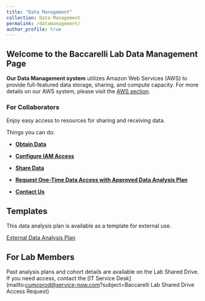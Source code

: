 ```yaml
---
title: "Data Management"
collection: Data Management
permalink: /datamanagement/
author_profile: true
---
```


## Welcome to the Baccarelli Lab Data Management Page ##

**Our Data Management system** utilizes Amazon Web Services (AWS) to provide full-featured data storage, sharing, and compute capacity. For more details on our AWS system, please visit the [AWS section](https://baccarellilab.github.io/aws/).

### For Collaborators

Enjoy easy access to resources for sharing and receiving data.

Things you can do:

- **[Obtain Data](https://baccarellilab.signin.aws.amazon.com/console)**


- **[Configure IAM Access](https://s3.amazonaws.com/baccarellilabgithubio/AWS+Access+for+Collaborators+IAM+Guide.pdf)**


- **[Share Data](https://baccarellilab.signin.aws.amazon.com/console)**


- **[Request One-Time Data Access with Approved Data Analysis Plan](https://baccarellilab.wufoo.com/forms/z1y9qxm607emvih/)**


- **[Contact Us](mailto:jmk2273@cumc.columbia.edu)** 



## Templates 

This data analysis plan is available as a template for external use.

[External Data Analysis Plan](https://s3.amazonaws.com/baccarellilabgithubio/TEMPLATE+Analysis+Plans_External.pdf)

## For Lab Members

Past analysis plans and cohort details are available on the Lab Shared Drive. If you need access, contact the [IT Service Desk](mailto:cumcprod@service-now.com?subject=Baccarelli Lab Shared Drive Access Request)
